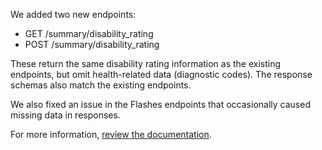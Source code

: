We added two new endpoints:

 - GET /summary/disability_rating
 - POST /summary/disability_rating

These return the same disability rating information as the existing endpoints, but omit health-related data (diagnostic codes). The response schemas also match the existing endpoints.

We also fixed an issue in the Flashes endpoints that occasionally caused missing data in responses.

For more information, [review the documentation](https://developer.va.gov/explore/api/veteran-service-history-and-eligibility/docs?version=current).

 
